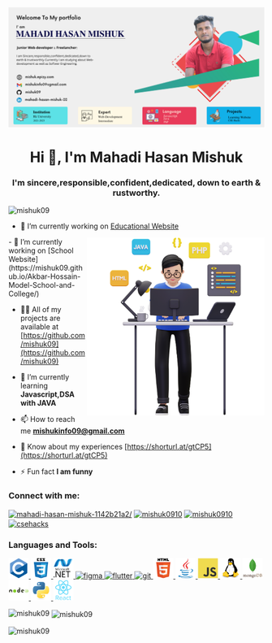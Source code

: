 ![logo](https://github.com/mishuk09/mishuk09/blob/main/github-banner.png)
<h1 align="center">Hi 👋, I'm Mahadi Hasan Mishuk</h1>
<h3 align="center">I'm sincere,responsible,confident,dedicated, down to earth & rustworthy.</h3>


<p align="left"><img align="left"  src="https://komarev.com/ghpvc/?username=mishuk09&label=Profile%20views&color=0e75b6&style=flat" alt="mishuk09" /> </p><br>

 
- 🔭 I’m currently working on [Educational Website](https://mishuk09.github.io/CSE-Hacks/)
<img align="right" width="350" src="https://github.com/mishuk09/mishuk09/blob/main/github-logo.png">
- 🔭 I’m currently working on [School Website](https://mishuk09.github.io/Akbar-Hossain-Model-School-and-College/)

- 👨‍💻 All of my projects are available at [https://github.com/mishuk09](https://github.com/mishuk09)
- 🌱 I’m currently learning **Javascript,DSA with JAVA**

- 📫 How to reach me **mishukinfo09@gmail.com**

- 📄 Know about my experiences [https://shorturl.at/gtCP5](https://shorturl.at/gtCP5)

- ⚡ Fun fact **I am funny**

<h3 align="left">Connect with me:</h3>
<p align="left">
<a href="https://linkedin.com/in/mahadi-hasan-mishuk-1142b21a2/" target="blank"><img align="center" src="https://raw.githubusercontent.com/rahuldkjain/github-profile-readme-generator/master/src/images/icons/Social/linked-in-alt.svg" alt="mahadi-hasan-mishuk-1142b21a2/" height="30" width="40" /></a>
<a href="https://fb.com/mishuk0910" target="blank"><img align="center" src="https://raw.githubusercontent.com/rahuldkjain/github-profile-readme-generator/master/src/images/icons/Social/facebook.svg" alt="mishuk0910" height="30" width="40" /></a>
<a href="https://instagram.com/mishuk0910" target="blank"><img align="center" src="https://raw.githubusercontent.com/rahuldkjain/github-profile-readme-generator/master/src/images/icons/Social/instagram.svg" alt="mishuk0910" height="30" width="40" /></a>
<a href="https://www.youtube.com/c/csehacks" target="blank"><img align="center" src="https://raw.githubusercontent.com/rahuldkjain/github-profile-readme-generator/master/src/images/icons/Social/youtube.svg" alt="csehacks" height="30" width="40" /></a>
</p>

<h3 align="left">Languages and Tools:</h3>
<p align="left"> <a href="https://www.cprogramming.com/" target="_blank" rel="noreferrer"> <img src="https://raw.githubusercontent.com/devicons/devicon/master/icons/c/c-original.svg" alt="c" width="40" height="40"/> </a> <a href="https://www.w3schools.com/css/" target="_blank" rel="noreferrer"> <img src="https://raw.githubusercontent.com/devicons/devicon/master/icons/css3/css3-original-wordmark.svg" alt="css3" width="40" height="40"/> </a> <a href="https://dotnet.microsoft.com/" target="_blank" rel="noreferrer"> <img src="https://raw.githubusercontent.com/devicons/devicon/master/icons/dot-net/dot-net-original-wordmark.svg" alt="dotnet" width="40" height="40"/> </a> <a href="https://www.figma.com/" target="_blank" rel="noreferrer"> <img src="https://www.vectorlogo.zone/logos/figma/figma-icon.svg" alt="figma" width="40" height="40"/> </a> <a href="https://flutter.dev" target="_blank" rel="noreferrer"> <img src="https://www.vectorlogo.zone/logos/flutterio/flutterio-icon.svg" alt="flutter" width="40" height="40"/> </a> <a href="https://git-scm.com/" target="_blank" rel="noreferrer"> <img src="https://www.vectorlogo.zone/logos/git-scm/git-scm-icon.svg" alt="git" width="40" height="40"/> </a> <a href="https://www.w3.org/html/" target="_blank" rel="noreferrer"> <img src="https://raw.githubusercontent.com/devicons/devicon/master/icons/html5/html5-original-wordmark.svg" alt="html5" width="40" height="40"/> </a> <a href="https://www.java.com" target="_blank" rel="noreferrer"> <img src="https://raw.githubusercontent.com/devicons/devicon/master/icons/java/java-original.svg" alt="java" width="40" height="40"/> </a> <a href="https://developer.mozilla.org/en-US/docs/Web/JavaScript" target="_blank" rel="noreferrer"> <img src="https://raw.githubusercontent.com/devicons/devicon/master/icons/javascript/javascript-original.svg" alt="javascript" width="40" height="40"/> </a> <a href="https://www.linux.org/" target="_blank" rel="noreferrer"> <img src="https://raw.githubusercontent.com/devicons/devicon/master/icons/linux/linux-original.svg" alt="linux" width="40" height="40"/> </a> <a href="https://www.mongodb.com/" target="_blank" rel="noreferrer"> <img src="https://raw.githubusercontent.com/devicons/devicon/master/icons/mongodb/mongodb-original-wordmark.svg" alt="mongodb" width="40" height="40"/> </a> <a href="https://nodejs.org" target="_blank" rel="noreferrer"> <img src="https://raw.githubusercontent.com/devicons/devicon/master/icons/nodejs/nodejs-original-wordmark.svg" alt="nodejs" width="40" height="40"/> </a> <a href="https://www.python.org" target="_blank" rel="noreferrer"> <img src="https://raw.githubusercontent.com/devicons/devicon/master/icons/python/python-original.svg" alt="python" width="40" height="40"/> </a> <a href="https://reactjs.org/" target="_blank" rel="noreferrer"> <img src="https://raw.githubusercontent.com/devicons/devicon/master/icons/react/react-original-wordmark.svg" alt="react" width="40" height="40"/> </a> </p>

<p><img align="left" src="https://github-readme-stats.vercel.app/api/top-langs?username=mishuk09&show_icons=true&locale=en&layout=compact" alt="mishuk09" /></p>

<p>&nbsp;<img align="center" src="https://github-readme-stats.vercel.app/api?username=mishuk09&show_icons=true&locale=en" alt="mishuk09" /></p>

<p><img align="center" src="https://github-readme-streak-stats.herokuapp.com/?user=mishuk09&" alt="mishuk09" /></p>
